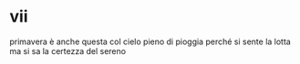 # vii

primavera è anche questa
col cielo pieno di pioggia
perché si sente la lotta
ma si sa la certezza del sereno

